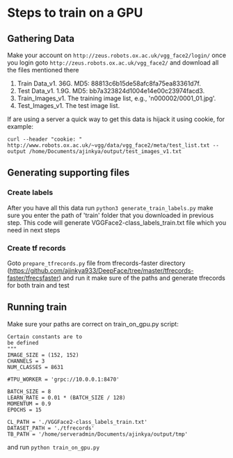 # Steps to train on a GPU

## Gathering Data
Make your account on ```http://zeus.robots.ox.ac.uk/vgg_face2/login/``` once you login goto ```http://zeus.robots.ox.ac.uk/vgg_face2/``` and download all the files mentioned there 

1. Train Data_v1. 	36G. MD5: 88813c6b15de58afc8fa75ea83361d7f.
2. Test Data_v1. 	1.9G. MD5: bb7a323824d1004e14e00c23974facd3.
3. Train_Images_v1. 	The training image list, e.g., 'n000002/0001_01.jpg'.
4. Test_Images_v1. 	The test image list.


If are using a server a quick way to get this data is hijack it using cookie, for example:
```
curl --header "cookie: " http://www.robots.ox.ac.uk/~vgg/data/vgg_face2/meta/test_list.txt --output /home/Documents/ajinkya/output/test_images_v1.txt
```
## Generating supporting files

### Create labels
After you have all this data run ```python3 generate_train_labels.py``` make sure you enter the path of 'train' folder that you downloaded in previous step. This code will generate VGGFace2-class_labels_train.txt file which you need in next steps

### Create tf records
Goto ```prepare_tfrecords.py``` file from tfrecords-faster directory (https://github.com/ajinkya933/DeepFace/tree/master/tfrecords-faster/tfrecsfaster) and run it make sure of the paths and generate tfrecords for both train and test

## Running train
Make sure your paths are correct on  train_on_gpu.py script:

```
Certain constants are to
be defined
"""
IMAGE_SIZE = (152, 152)
CHANNELS = 3
NUM_CLASSES = 8631

#TPU_WORKER = 'grpc://10.0.0.1:8470'

BATCH_SIZE = 8
LEARN_RATE = 0.01 * (BATCH_SIZE / 128)
MOMENTUM = 0.9
EPOCHS = 15

CL_PATH = './VGGFace2-class_labels_train.txt'
DATASET_PATH = './tfrecords'
TB_PATH = '/home/serveradmin/Documents/ajinkya/output/tmp'

```
and run ```python train_on_gpu.py```
